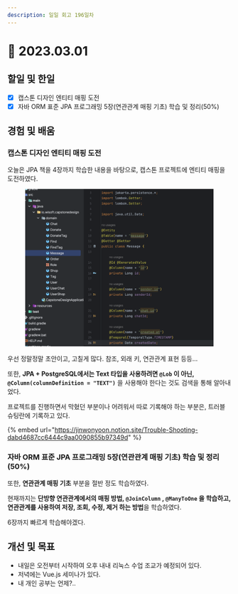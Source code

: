 ```yaml
---
description: 일일 회고 196일차
---
```


# 🤨 2023.03.01

## 할일 및 한일&#x20;

* [x] 캡스톤 디자인 엔티티 매핑 도전&#x20;
* [x] 자바 ORM 표준 JPA 프로그래밍 5장(연관관계 매핑 기초) 학습 및 정리(50%)&#x20;

## 경험 및 배움&#x20;

### 캡스톤 디자인 엔티티 매핑 도전&#x20;

오늘은 JPA 책을 4장까지 학습한 내용을 바탕으로, 캡스톤 프로젝트에 엔티티 매핑을 도전하였다.

<figure><img src="../.gitbook/assets/image.png" alt=""><figcaption></figcaption></figure>

우선 정말정말 초안이고, 고칠게 많다. 참조, 외래 키, 연관관계 표현 등등...

또한, **JPA + PostgreSQL에서는 Text 타입을 사용하려면 `@Lob` 이 아닌, `@Column(columnDefinition = "TEXT")`** 을 사용해야 한다는 것도 검색을 통해 알아내었다.

프로젝트를 진행하면서 막혔던 부분이나 어려워서 따로 기록해야 하는 부분은, 트러블 슈팅란에 기록하고 있다.

{% embed url="https://jinwonyoon.notion.site/Trouble-Shooting-dabd4687cc6444c9aa0090855b97349d" %}

### 자바 ORM 표준 JPA 프로그래밍 5장(연관관계 매핑 기초) 학습 및 정리(50%)&#x20;

또한, **연관관계 매핑 기초** 부분을 절반 정도 학습하였다.

현재까지는 **단방향 연관관계에서의 매핑 방법, `@JoinColumn` , `@ManyToOne` 을 학습하고, 연관관계를 사용하여 저장, 조회, 수정, 제거 하는 방법**을 학습하였다.

6장까지 빠르게 학습해야겠다.

## 개선 및 목표&#x20;

* 내일은 오전부터 시작하여 오후 내내 리눅스 수업 조교가 예정되어 있다.&#x20;
* 저녁에는 Vue.js 세미나가 있다.&#x20;
* 내 개인 공부는 언제?..&#x20;
